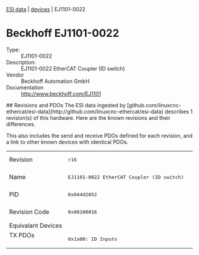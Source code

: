 <div class="nav"><a href="/esi-data">ESI data</a> | <a href="/esi-data/devices">devices</a> | EJ1101-0022</div>

#  Beckhoff EJ1101-0022

<dl>
  <dt>Type:</dt><dd>EJ1101-0022</dd>
  <dt>Description:</dt><dd>EJ1101-0022 EtherCAT Coupler (ID switch)</dd>
  <dt>Vendor</dt><dd>Beckhoff Automation GmbH</dd>
  <dt>Documentation</dt><dd><a href="http://www.beckhoff.com/EJ1101">http://www.beckhoff.com/EJ1101</a></dd>
</dl>
## Revisions and PDOs
The ESI data ingested by [github.com/linuxcnc-ethercat/esi-data](http://github.com/linuxcnc-ethercat/esi-data) describes 1 revision(s) of this hardware.  Here are the known revisions and their differences.

This also includes the send and receive PDOs defined for each revision, and a link to other known devices with identical PDOs.

<table>
<tr >
<td class="first">Revision</td>
<td ><pre>r16</pre></td>
</tr>
<tr >
<td class="first">Name</td>
<td ><pre>EJ1101-0022 EtherCAT Coupler (ID switch)</pre></td>
</tr>
<tr >
<td class="first">PID</td>
<td ><pre>0x044d2852</pre></td>
</tr>
<tr >
<td class="first">Revision Code</td>
<td ><pre>0x00100016</pre></td>
</tr>
<tr >
<td class="first">Equivalant Devices</td>
<td ></td>
</tr>
<tr class="txpdo pdosection">
<td class="first" rowspan=1 valign=top>TX PDOs</td>
<td><pre>0x1a00: ID Inputs</pre></td>
<td></td>
</tr>
</table>
